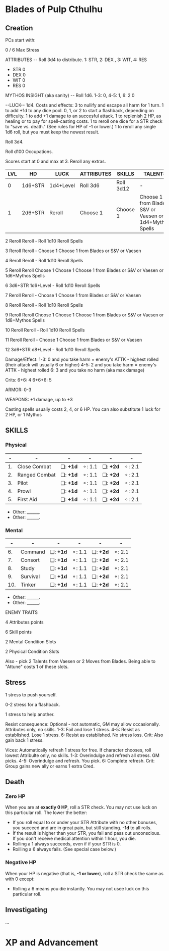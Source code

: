 # Blades of Pulp Cthulhu

## Creation

PCs start with:

0 / 6 Max Stress

ATTRIBUTES                    -- Roll 3d4 to distribute.  1: STR, 2: DEX , 3: WIT, 4: RES

* STR 0
* DEX 0
* WIT 0
* RES 0

MYTHOS INSIGHT (aka sanity)   -- Roll 1d6. 1-3: 0, 4-5: 1, 6: 2
0

--LUCK--
1d4. Costs and effects:
3 to nullify and escape all harm for 1 turn.
1 to add +1d to any dice pool.
0, 1, or 2 to start a flashback, depending on difficulty.
1 to add +1 damage to an succesful attack.
1 to replenish 2 HP, as healing or to pay for spell-casting costs.
1 to reroll one dice for a STR check to "save vs. death." (See rules for HP of -1 or lower.)
1 to reroll any single 1d6 roll, but you must keep the newest result.

Roll 3d4.

Roll d100 Occupations.

Scores start at 0 and max at 3. Reroll any extras.

| LVL   | HD        | LUCK          | ATTRIBUTES    | SKILLS          | TALENTS         |
|-------|-----------|---------------|---------------|-----------------|-----------------|
| 0     | 1d6+STR   | 1d4+Level     | Roll 3d6      | Roll 3d12       | -               |
| 1     | 2d6+STR   | Reroll        | Choose 1      | Choose 1        | Choose 1 from Blades S&V or Vaesen or 1d4+Mythos Spells   |

2   Reroll      Reroll      -             Roll 1d10     Reroll Spells

3   Reroll      Reroll      -             Choose 1      Choose 1 from Blades or S&V or Vaesen

4   Reroll      Reroll      -             Roll 1d10     Reroll Spells

5   Reroll      Reroll      Choose 1      Choose 1      Choose 1 from Blades or S&V or Vaesen or 1d6+Mythos Spells

6   3d6+STR     1d6+Level   -             Roll 1d10     Reroll Spells

7   Reroll      Reroll      -             Choose 1      Choose 1 from Blades or S&V or Vaesen

8   Reroll      Reroll      -             Roll 1d10     Reroll Spells

9   Reroll      Reroll      Choose 1      Choose 1      Choose 1 from Blades or S&V or Vaesen or 1d8+Mythos Spells

10  Reroll      Reroll      -             Roll 1d10     Reroll Spells

11  Reroll      Reroll      -             Choose 1      Choose 1 from Blades or S&V or Vaesen

12  3d6+STR     d8+Level    -             Roll 1d10     Reroll Spells


Damage/Effect:
1-3:    0 and you take harm = enemy's ATTK - highest rolled (their attack will usually 6 or higher)
4-5:    2 and you take harm = enemy's ATTK - highest rolled
6:      3 and you take no harm (aka max damage)

Crits:
6+6:    4
6+6+6:  5

ARMOR:
0-3

WEAPONS:
+1 damage, up to +3

Casting spells usually costs 2, 4, or 6 HP. You can also substitute 1 luck for 2 HP, or 1 Mythos

## SKILLS

### Physical

| -   | -                 | - | - | - | - |
|-----|-------------------|---|---|---|---|
| 1.  | Close Combat      | ❑: **+1d**  | ⚬: 1.1  | ❑: **+2d**  | ⚬: 2.1   |
| 2.  | Ranged Combat     | ❑: **+1d**  | ⚬: 1.1  | ❑: **+2d**  | ⚬: 2.1   |
| 3.  | Pilot             | ❑: **+1d**  | ⚬: 1.1  | ❑: **+2d**  | ⚬: 2.1   |
| 4.  | Prowl             | ❑: **+1d**  | ⚬: 1.1  | ❑: **+2d**  | ⚬: 2.1   |
| 5.  | First Aid         | ❑: **+1d**  | ⚬: 1.1  | ❑: **+2d**  | ⚬: 2.1   |

* Other: ______.
* Other: ______.

### Mental

| -   | -                 | - | - | - | - |
|-----|-------------------|---|---|---|---|
| 6.  | Command           | ❑: **+1d**  | ⚬: 1.1  | ❑: **+2d**  | ⚬: 2.1   |
| 7.  | Consort           | ❑: **+1d**  | ⚬: 1.1  | ❑: **+2d**  | ⚬: 2.1   |
| 8.  | Study             | ❑: **+1d**  | ⚬: 1.1  | ❑: **+2d**  | ⚬: 2.1   |
| 9.  | Survival          | ❑: **+1d**  | ⚬: 1.1  | ❑: **+2d**  | ⚬: 2.1   |
| 10. | Tinker            | ❑: **+1d**  | ⚬: 1.1  | ❑: **+2d**  | ⚬: 2.1   |

* Other: ______.
* Other: ______.

ENEMY TRAITS

4 Attributes points

6 Skill points

2 Mental Condition Slots

2 Physical Condition Slots

Also - pick 2 Talents from Vaesen or 2 Moves from Blades. Being able to "Attune" costs 1 of these slots.

## Stress

1 stress to push yourself.

0-2 stress for a flashback.

1 stress to help another.

Resist consequence: Optional - not automatic, GM may allow occasionally. Attributes only, no skills.
1-3: Fail and lose 1 stress.
4-5: Resist as established. Lose 1 stress.
6: Resist as established. No stress loss.
Crit: Also gain back 1 stress.

Vices: Automatically refresh 1 stress for free. If character chooses, roll lowest Attribulte only, no skills.
1-3: Overindulge and refresh all stress. GM picks.
4-5: Overindulge and refresh. You pick.
6: Complete refresh.
Crit: Group gains new ally or earns 1 extra Cred.

## Death

### Zero HP

When you are at **exactly 0 HP**, roll a STR check. You may not use luck on this particular roll. The lower the better: 

* If you roll equal to or under your STR Attribute with no other bonuses, you succeed and are in great pain, but still standing. **-1d** to all rolls. 
* If the result is higher than your STR, you fail and pass out unconscious. If you don't receive medical attention within 1 hour, you die.
* Rolling a 1 always succeeds, even if if your STR is 0.
* Roilling a 6 always fails. (See special case below.)

### Negative HP

When your HP is negative (that is, **-1 or lower**), roll a STR check the same as with 0 except:

* Rolling a 6 means you die instantly. You may not usee luck on this particular roll.


## Investigating

...

# XP and Advancement





